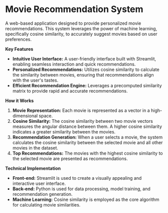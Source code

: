 # Movie Recommendation System

A web-based application designed to provide personalized movie recommendations. This system leverages the power of machine learning, specifically cosine similarity, to accurately suggest movies based on user preferences.

**Key Features**

* **Intuitive User Interface:** A user-friendly interface built with Streamlit, enabling seamless interaction and quick recommendations.
* **Personalized Recommendations:** Utilizes cosine similarity to calculate the similarity between movies, ensuring that recommendations align with the user's tastes.
* **Efficient Recommendation Engine:** Leverages a precomputed similarity matrix to provide rapid and accurate recommendations.

**How it Works**

1. **Movie Representation:** Each movie is represented as a vector in a high-dimensional space.
2. **Cosine Similarity:** The cosine similarity between two movie vectors measures the angular distance between them. A higher cosine similarity indicates a greater similarity between the movies.
3. **Recommendation Generation:** When a user selects a movie, the system calculates the cosine similarity between the selected movie and all other movies in the dataset.
4. **Top Recommendations:** The movies with the highest cosine similarity to the selected movie are presented as recommendations.

**Technical Implementation**

* **Front-end:** Streamlit is used to create a visually appealing and interactive user interface.
* **Back-end:** Python is used for data processing, model training, and recommendation generation.
* **Machine Learning:** Cosine similarity is employed as the core algorithm for calculating movie similarities.